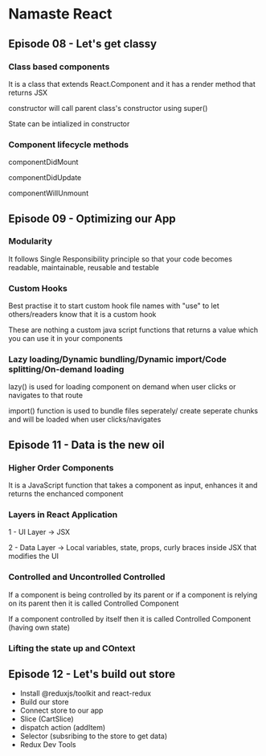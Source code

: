 # Namaste React

## Episode 08 - Let's get classy

### Class based components
It is a class that extends React.Component and it has a render method that returns JSX

constructor will call parent class's constructor using super()

State can be intialized in constructor


### Component lifecycle methods
componentDidMount

componentDidUpdate

componentWillUnmount

## Episode 09 - Optimizing our App


### Modularity

It follows Single Responsibility principle so that your code becomes readable, maintainable, reusable and testable 

### Custom Hooks

Best practise it to start custom hook file names with "use" to let others/readers know that it is a custom hook

These are nothing a custom java script functions that returns a value which you can use it in your components

### Lazy loading/Dynamic bundling/Dynamic import/Code splitting/On-demand loading

lazy() is used for loading component on demand when user clicks or navigates to that route

import() function is used to bundle files seperately/ create seperate chunks and will be loaded when user clicks/navigates

## Episode 11 - Data is the new oil

### Higher Order Components

It is a JavaScript function that takes a component as input, enhances it and returns the enchanced component

### Layers in React Application

1 - UI Layer -> JSX 

2 - Data Layer -> Local variables, state, props, curly braces inside JSX that modifies the UI


### Controlled and Uncontrolled Controlled

If a component is being controlled by its parent or if a component is relying on its parent then it is called Controlled Component

If a component controlled by itself then it is called Controlled Component (having own state)


### Lifting the state up and COntext


## Episode 12 - Let's build out store

- Install @reduxjs/toolkit and react-redux 
- Build our store
- Connect store to our app
- Slice (CartSlice)
- dispatch action (addItem)
- Selector (subsribing to the store to get data)
- Redux Dev Tools